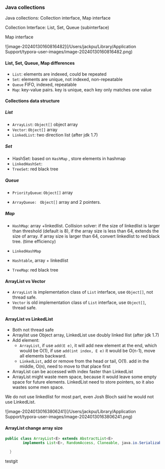 ### Java collections

Java collections: Collection interface, Map interface

Collection Interface: List, Set, Queue (subinterface)

Map interface

![image-20240130160816482](/Users/jackpu/Library/Application Support/typora-user-images/image-20240130160816482.png)



#### List, Set, Queue, Map differences

* `List`: elements are indexed, could be repeated
* `Set`: elements are unique, not indexed, non-repeatable
* `Queue` FIFO, indexed, repeatable
* `Map`: key-value pairs. key is unique, each key only matches one value



#### Collections data structure

##### List

* `ArrayList`: `Object[]` object array
* `Vector`: `Object[]` array
* `LinkedList`: two direction list (after jdk 1.7)

##### Set

* HashSet: based on `HashMap` , store elements in hashmap
* `LinkedHashSet`: 
* `TreeSet`: red black tree

##### Queue

* `PriorityQueue`: `Object[]` array

* `ArrayQueue: ` `Object[]` array and 2 pointers.

##### Map

* `HashMap`:  array +linkedlist.  Collision solver: if the size of linkedlist is larger than threshold (default is 8), if the array size is less than 64, extends the size of array. if array size is larger than 64, convert linkedlist to red black tree. (time efficiency)

* `LinkedHashMap`
* `Hashtable`, array + linkedlist
* `TreeMap`: red black tree



#### ArrayList vs Vector

* `ArrayList` is implementation class of `List` interface, use `Object[]`, not thread safe.
* `Vector` is old implementation class of `List` interface, use `Object[]`, thread safe.



#### ArrayList vs LinkedList

* Both not thread safe
* Arraylist use Object array, LinkedList use doubly linked llist (after jdk 1.7)
* Add element:
  * `ArrayList`, if use `add(E e)`, it will add new element at the end, which would be O(1), if use `add(int index, E e)` it would be O(n-1), move all elements backward.
  * `LinkedList`, add or remove from the head or tail, O(1). add in the middle, O(n), need to move to that place first
* ArrayList can be accessed with index faster than LinkedList
* ArrayList might waste mem space, because it would leave some empty space for future elements. LinkedList need to store pointers, so it also wastes some men space.

We do not use linkedlist for most part, even Josh Bloch said he would not use LinkedList.

![image-20240130163806241](/Users/jackpu/Library/Application Support/typora-user-images/image-20240130163806241.png)



#### ArrayList change array size

```java
public class ArrayList<E> extends AbstractList<E>
        implements List<E>, RandomAccess, Cloneable, java.io.Serializable{

  }
```





testgit 

